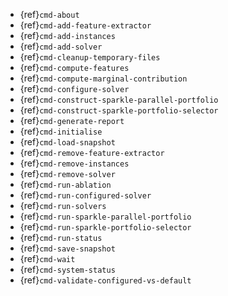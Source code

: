 - {ref}`cmd-about`
- {ref}`cmd-add-feature-extractor`
- {ref}`cmd-add-instances`
- {ref}`cmd-add-solver`
- {ref}`cmd-cleanup-temporary-files`
- {ref}`cmd-compute-features`
- {ref}`cmd-compute-marginal-contribution`
- {ref}`cmd-configure-solver`
- {ref}`cmd-construct-sparkle-parallel-portfolio`
- {ref}`cmd-construct-sparkle-portfolio-selector`
- {ref}`cmd-generate-report`
- {ref}`cmd-initialise`
- {ref}`cmd-load-snapshot`
- {ref}`cmd-remove-feature-extractor`
- {ref}`cmd-remove-instances`
- {ref}`cmd-remove-solver`
- {ref}`cmd-run-ablation`
- {ref}`cmd-run-configured-solver`
- {ref}`cmd-run-solvers`
- {ref}`cmd-run-sparkle-parallel-portfolio`
- {ref}`cmd-run-sparkle-portfolio-selector`
- {ref}`cmd-run-status`
- {ref}`cmd-save-snapshot`
- {ref}`cmd-wait`
- {ref}`cmd-system-status`
- {ref}`cmd-validate-configured-vs-default`
